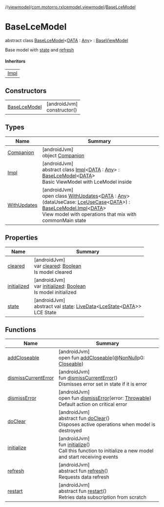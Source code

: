 //[viewmodel](../../../index.md)/[com.motorro.rxlcemodel.viewmodel](../index.md)/[BaseLceModel](index.md)

# BaseLceModel

abstract class [BaseLceModel](index.md)&lt;[DATA](index.md) : [Any](https://kotlinlang.org/api/latest/jvm/stdlib/kotlin/-any/index.html)&gt; : [BaseViewModel](../-base-view-model/index.md)

Base model with [state](state.md) and [refresh](refresh.md)

#### Inheritors

| |
|---|
| [Impl](-impl/index.md) |

## Constructors

| | |
|---|---|
| [BaseLceModel](-base-lce-model.md) | [androidJvm]<br>constructor() |

## Types

| Name | Summary |
|---|---|
| [Companion](-companion/index.md) | [androidJvm]<br>object [Companion](-companion/index.md) |
| [Impl](-impl/index.md) | [androidJvm]<br>abstract class [Impl](-impl/index.md)&lt;[DATA](-impl/index.md) : [Any](https://kotlinlang.org/api/latest/jvm/stdlib/kotlin/-any/index.html)&gt; : [BaseLceModel](index.md)&lt;[DATA](-impl/index.md)&gt; <br>Basic ViewModel with LceModel inside |
| [WithUpdates](-with-updates/index.md) | [androidJvm]<br>open class [WithUpdates](-with-updates/index.md)&lt;[DATA](-with-updates/index.md) : [Any](https://kotlinlang.org/api/latest/jvm/stdlib/kotlin/-any/index.html)&gt;(dataUseCase: [LceUseCase](../../../../rx/rx/com.motorro.rxlcemodel.rx/-lce-use-case/index.md)&lt;[DATA](-with-updates/index.md)&gt;) : [BaseLceModel.Impl](-impl/index.md)&lt;[DATA](-with-updates/index.md)&gt; <br>View model with operations that mix with commonMain state |

## Properties

| Name | Summary |
|---|---|
| [cleared](../-base-view-model/cleared.md) | [androidJvm]<br>var [cleared](../-base-view-model/cleared.md): [Boolean](https://kotlinlang.org/api/latest/jvm/stdlib/kotlin/-boolean/index.html)<br>Is model cleared |
| [initialized](../-base-view-model/initialized.md) | [androidJvm]<br>var [initialized](../-base-view-model/initialized.md): [Boolean](https://kotlinlang.org/api/latest/jvm/stdlib/kotlin/-boolean/index.html)<br>Is model initialized |
| [state](state.md) | [androidJvm]<br>abstract val [state](state.md): [LiveData](https://developer.android.com/reference/kotlin/androidx/lifecycle/LiveData.html)&lt;[LceState](../../../../lce/lce/com.motorro.rxlcemodel.lce/-lce-state/index.md)&lt;[DATA](index.md)&gt;&gt;<br>LCE State |

## Functions

| Name | Summary |
|---|---|
| [addCloseable](../-base-view-model/index.md#264516373%2FFunctions%2F1456247564) | [androidJvm]<br>open fun [addCloseable](../-base-view-model/index.md#264516373%2FFunctions%2F1456247564)(@[NonNull](https://developer.android.com/reference/kotlin/androidx/annotation/NonNull.html)p0: [Closeable](https://developer.android.com/reference/kotlin/java/io/Closeable.html)) |
| [dismissCurrentError](dismiss-current-error.md) | [androidJvm]<br>fun [dismissCurrentError](dismiss-current-error.md)()<br>Dismisses error set in state if it is error |
| [dismissError](dismiss-error.md) | [androidJvm]<br>open fun [dismissError](dismiss-error.md)(error: [Throwable](https://kotlinlang.org/api/latest/jvm/stdlib/kotlin/-throwable/index.html))<br>Default action on critical error |
| [doClear](../-base-view-model/do-clear.md) | [androidJvm]<br>abstract fun [doClear](../-base-view-model/do-clear.md)()<br>Disposes active operations when model is destroyed |
| [initialize](../-base-view-model/initialize.md) | [androidJvm]<br>fun [initialize](../-base-view-model/initialize.md)()<br>Call this function to initialize a new model and start receiving events |
| [refresh](refresh.md) | [androidJvm]<br>abstract fun [refresh](refresh.md)()<br>Requests data refresh |
| [restart](restart.md) | [androidJvm]<br>abstract fun [restart](restart.md)()<br>Retries data subscription from scratch |

